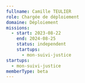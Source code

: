 ```yaml
---
fullname: Camille TEULIER
role: Chargée de déploiement
domaine: Déploiement
missions:
  - start: 2023-08-22
    end: 2024-08-25
    status: independent
    startups:
      - mon-suivi-justice
startups:
  - mon-suivi-justice
memberType: beta
---
```

